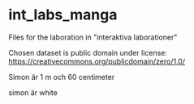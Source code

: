 # int_labs_manga
Files for the laboration in "interaktiva laborationer"

Chosen dataset is public domain under license: https://creativecommons.org/publicdomain/zero/1.0/

Simon är 1 m och 60 centimeter

simon är white
